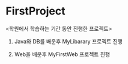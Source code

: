 # FirstProject
<학원에서 학습하는 기간 동안 진행한 프로젝트>



1. Java와 DB를 배운후 MyLibarary 프로젝트 진행

2. Web을 배운후 MyFirstWeb 프로젝트 진행
